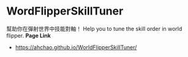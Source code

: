 # WordFlipperSkillTuner
幫助你在彈射世界中技能對軸！
Help you to tune the skill order in world flipper.
**Page Link**
- https://ahchao.github.io/WorldFlipperSkillTuner/
